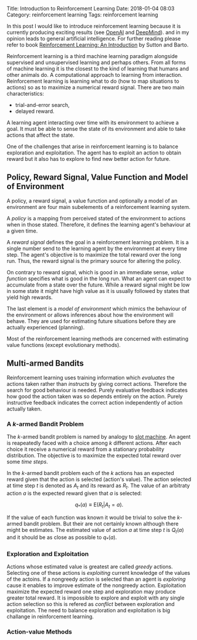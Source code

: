 Title: Introduction to Reinforcement Learning
Date: 2018-01-04 08:03
Category: reinforcement learning
Tags: reinforcement learning

In this post I would like to introduce reinforcement learning
because it is currently producing exciting results
(see [OpenAI][openai] and [DeepMind][deepmind]).
and in my opinion leads to general artificial intelligence.
For further reading please refer to book
[Reinforcement Learning: An Introduction][sutton2018] by Sutton and Barto.

[openai]: https://openai.com/ (OpenAI)
[deepmind]: https://deepmind.com/ (DeepMind)
[sutton2018]: http://incompleteideas.net/book/the-book.html
     (Sutton and Barto - Reinforcement Learning: An Introduction)

Reinforcement learning is a third machine learning paradigm alongside
supervised and unsupervised learning and perhaps others.
From all forms of machine learning it is the closest to the kind of learning
that humans and other animals do.
A computational approach to learning from interaction.
Reinforcement learning is learning what to do
(how to map situations to actions)
so as to maximize a numerical reward signal.
There are two main characteristics:

- trial-and-error search,
- delayed reward.

A learning agent interacting over time with its environment to achieve a goal.
It must be able to sense the state of its environment and able to take actions
that affect the state.

One of the challenges that arise in reinforcement learning is to balance
exploration and exploitation.
The agent has to exploit an action to obtain reward but it also has to explore
to find new better action for future.

## Policy, Reward Signal, Value Function and Model of Environment

A policy, a reward signal, a value function and optionally a model of an
environment are four main subelements of a reinforcement learning system.

A *policy* is a mapping from perceived stated of the environment to actions
when in those stated.
Therefore, it defines the learning agent's behaviour at a given time.

A *reward signal* defines the goal in a reinforcement learning problem.
It is a single number send to the learning agent by the environment at every
time step.
The agent's objective is to maximize the total reward over the long run.
Thus, the reward signal is the primary source for altering the policy.

On contrary to reward signal, which is good in an immediate sense,
*value function* specifies what is good in the long run.
What an agent can expect to accumulate from a state over the future.
While a reward signal might be low in some state it might have high value
as it is usually followed by states that yield high rewards.

The last element is a *model of environment* which mimics the behaviour
of the environment or allows inferences about how the environment will behave.
They are used for estimating future situations before they are actually
experienced (planning).

Most of the reinforcement learning methods are concerned with estimating value
functions (except evolutionary methods).

## Multi-armed Bandits

Reinforcement learning uses training information
which *evaluates* the actions taken
rather than *instructs* by giving correct actions.
Therefore the search for good behaviour is needed.
Purely evaluative feedback indicates how good the action taken was
so depends entirely on the action.
Purely instructive feedback indicates the correct action independently of
action actually taken.

### A $k$-armed Bandit Problem

The $k$-armed bandit problem is named by analogy to
[slot machine][slot-machine].
An agent is reapeatedly faced with a choice among $k$ different actions.
After each choice it receive a numerical reward from a stationary probability
distribution.
The objective is to maximize the expected total reward over some *time steps*.

[slot-machine]: https://en.wikipedia.org/wiki/Slot_machine (Slot Machine)

In the $k$-armed bandit problem each of the $k$ actions has an expected reward
given that the action is selected (action's value).
The action selected at time step $t$ is denoted as $A_t$
and its reward as $R_t$.
The value of an arbitraty action $a$ is the expected reward
given that $a$ is selected:

$$q_*(a) \equiv \mathrm{E}(R_t | A_t = a).$$

If the value of each function was known it would be trivial to solve
the $k$-armed bandit problem.
But their are not certainly known although there might be estimates.
The estimated value of action $a$ at time step $t$ is $Q_t(a)$
and it should be as close as possible to $q_*(a)$.

### Exploration and Exploitation

Actions whose estimated value is greatest are called *greedy* actions.
Selecting one of these actions is *exploiting* current knowledge of the
values of the actoins.
If a nongreedy action is selected than an agent is *exploring*
cause it enables to improve estimate of the nongreedy action.
Exploitation maximize the expected reward one step
and exploration may produce greater total reward.
It is impossible to explore and exploit with any single action selection
so this is refered as *conflict* between exploration and exploitation.
The need to balance exploration and exploitation is big challange in
reinforcement learning.

### Action-value Methods
